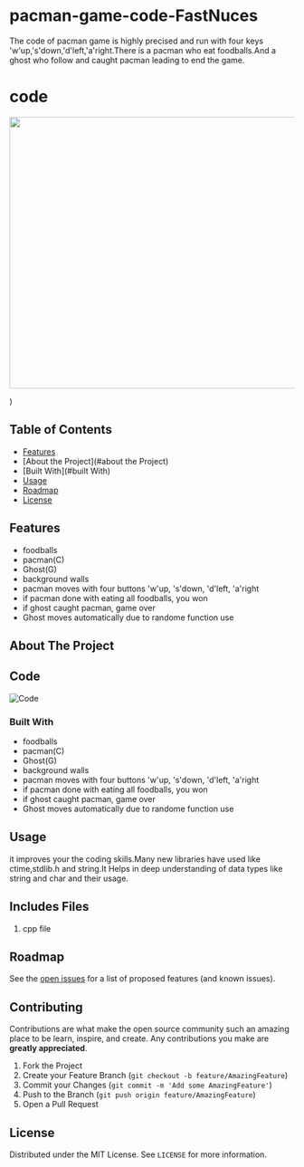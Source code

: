 # pacman-game-code-FastNuces 
The code of pacman game is highly precised and run with four keys 'w'up,'s'down,'d'left,'a'right.There is a pacman who eat foodballs.And a ghost who follow and caught pacman leading to end the game. 

# code


<p align="center">
  <img width="720" height="480" src="https://github.com/javeriashahzadi/pacman-game-in-cpp--Fast-Nuces/blob/master/ezgif.com-crop.gif">
</p>

       
</p>)


<!-- TABLE OF CONTENTS -->
## Table of Contents

* [Features](#features)
* [About the Project](#about the Project)
* [Built With](#built With)
* [Usage](#usage)
* [Roadmap](#roadmap)
* [License](#license)




## Features

-   foodballs
-   pacman(C)
-   Ghost(G)
-   background walls
-   pacman moves with four buttons
    'w'up,
    's'down,
    'd'left,
    'a'right
-   if pacman done with eating all foodballs, you won
-   if ghost caught pacman, game over
-   Ghost moves automatically due to randome function use





<!-- ABOUT THE PROJECT -->
## About The Project


## Code
![Code](https://github.com/javeriashahzadi/pacman-game-in-cpp--Fast-Nuces/blob/master/media1/code.png)



### Built With
-   foodballs
-   pacman(C)
-   Ghost(G)
-   background walls
-   pacman moves with four buttons
    'w'up,
    's'down,
    'd'left,
    'a'right
-   if pacman done with eating all foodballs, you won
-   if ghost caught pacman, game over
-   Ghost moves automatically due to randome function use


<!-- GETTING STARTED -->

## Usage

it improves your the coding skills.Many new libraries have used like ctime,stdlib.h and string.It Helps in deep understanding of data types like string and char and their usage.




## Includes Files
1. cpp file


<!-- ROADMAP -->
## Roadmap
See the [open issues](https://github.com/javeriashahzadi/pacman-game-in-cpp--Fast-Nuces/issues) for a list of proposed features (and known issues).

<!-- CONTRIBUTING -->
## Contributing

Contributions are what make the open source community such an amazing place to be learn, inspire, and create. Any contributions you make are **greatly appreciated**.

1. Fork the Project
2. Create your Feature Branch (`git checkout -b feature/AmazingFeature`)
3. Commit your Changes (`git commit -m 'Add some AmazingFeature'`)
4. Push to the Branch (`git push origin feature/AmazingFeature`)
5. Open a Pull Request

<!-- LICENSE -->
## License
Distributed under the MIT License. See `LICENSE` for more information.

